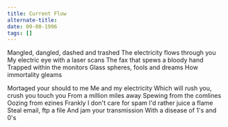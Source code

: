 ```yaml
---
title: Current Flow
alternate-title:
date: 00-00-1996
tags: []
---
```


Mangled, dangled, dashed and trashed
The electricity flows through you
My electric eye with a laser scans
The fax that spews a bloody hand
Trapped within the monitors
Glass spheres, fools and dreams
How immortality gleams

Mortaged your should to me
Me and my electricity
Which will rush you, crush you
		touch you
From a million miles away
Spewing from the comlines
Oozing from ezines
Frankly I don't care for spam
I'd rather juice a flame
Steal email, ftp a file
And jam your transmission
With a disease of 1's and 0's